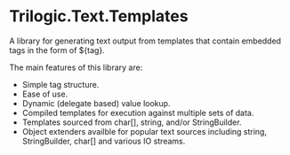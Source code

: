 # Trilogic.Text.Templates
A library for generating text output from templates that contain embedded tags in the form of ${tag}. 

The main features of this library are:
* Simple tag structure.
* Ease of use.
* Dynamic (delegate based) value lookup.
* Compiled templates for execution against multiple sets of data.
* Templates sourced from char[], string, and/or StringBuilder.
* Object extenders availble for popular text sources including string, StringBuilder, char[] and various IO streams.
